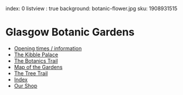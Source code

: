 index: 0
listview : true
background: botanic-flower.jpg
sku: 1908931515

# Glasgow Botanic Gardens

* [Opening times / information](contents/info/opening.html)
* [The Kibble Palace](contents/trail/kibble-palace.html)
* [The Botanics Trail](tours/botanics-trail.html)
* [Map of the Gardens](diagrams/map1.html)
* [The Tree Trail](tours/tree-trail.html)
* [Index](search.html)
* [Our Shop](store.html)

